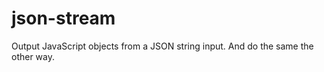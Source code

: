 json-stream
===========

Output JavaScript objects from a JSON string input. And do the same the other way.
